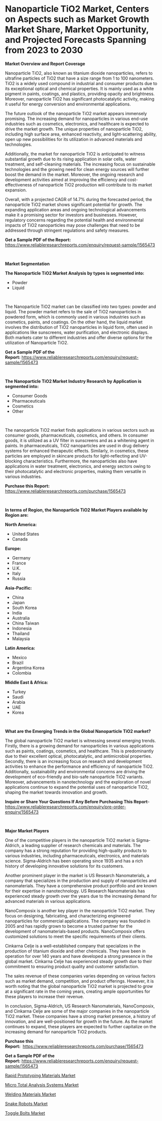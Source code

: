 <p><h1>Nanoparticle TiO2 Market, Centers on Aspects such as Market Growth Market Share, Market Opportunity, and Projected Forecasts Spanning from 2023 to 2030</h1></p><p><strong>Market Overview and Report Coverage</strong></p>
<p><p>Nanoparticle TiO2, also known as titanium dioxide nanoparticles, refers to ultrafine particles of TiO2 that have a size range from 1 to 100 nanometers. TiO2 is a widely used compound in industrial and consumer products due to its exceptional optical and chemical properties. It is mainly used as a white pigment in paints, coatings, and plastics, providing opacity and brightness. Moreover, nanoparticle TiO2 has significant photocatalytic activity, making it useful for energy conversion and environmental applications.</p><p>The future outlook of the nanoparticle TiO2 market appears immensely promising. The increasing demand for nanoparticles in various end-use industries such as cosmetics, electronics, and healthcare is expected to drive the market growth. The unique properties of nanoparticle TiO2, including high surface area, enhanced reactivity, and light-scattering ability, open up new possibilities for its utilization in advanced materials and technologies.</p><p>Additionally, the market for nanoparticle TiO2 is anticipated to witness substantial growth due to its rising application in solar cells, water treatment, and self-cleaning materials. The increasing focus on sustainable technologies and the growing need for clean energy sources will further boost the demand in the market. Moreover, the ongoing research and development activities aimed at improving the efficiency and cost-effectiveness of nanoparticle TiO2 production will contribute to its market expansion.</p><p>Overall, with a projected CAGR of 14.7% during the forecasted period, the nanoparticle TiO2 market shows significant potential for growth. The expanding application areas and ongoing technological advancements make it a promising sector for investors and businesses. However, regulatory concerns regarding the potential health and environmental impacts of TiO2 nanoparticles may pose challenges that need to be addressed through stringent regulations and safety measures.</p></p>
<p><strong>Get a Sample PDF of the Report:</strong> <a href="https://www.reliableresearchreports.com/enquiry/request-sample/1565473">https://www.reliableresearchreports.com/enquiry/request-sample/1565473</a></p>
<p>&nbsp;</p>
<p><strong>Market Segmentation</strong></p>
<p><strong>The Nanoparticle TiO2 Market Analysis by types is segmented into:</strong></p>
<p><ul><li>Powder</li><li>Liquid</li></ul></p>
<p>&nbsp;</p>
<p><p>The Nanoparticle TiO2 market can be classified into two types: powder and liquid. The powder market refers to the sale of TiO2 nanoparticles in powdered form, which is commonly used in various industries such as cosmetics, paints, and coatings. On the other hand, the liquid market involves the distribution of TiO2 nanoparticles in liquid form, often used in applications like sunscreens, water purification, and electronic displays. Both markets cater to different industries and offer diverse options for the utilization of Nanoparticle TiO2.</p></p>
<p><strong>Get a Sample PDF of the Report:</strong>&nbsp;<a href="https://www.reliableresearchreports.com/enquiry/request-sample/1565473">https://www.reliableresearchreports.com/enquiry/request-sample/1565473</a></p>
<p>&nbsp;</p>
<p><strong>The Nanoparticle TiO2 Market Industry Research by Application is segmented into:</strong></p>
<p><ul><li>Consumer Goods</li><li>Pharmaceuticals</li><li>Cosmetics</li><li>Other</li></ul></p>
<p>&nbsp;</p>
<p><p>The nanoparticle TiO2 market finds applications in various sectors such as consumer goods, pharmaceuticals, cosmetics, and others. In consumer goods, it is utilized as a UV filter in sunscreens and as a whitening agent in paints. In pharmaceuticals, TiO2 nanoparticles are used in drug delivery systems for enhanced therapeutic effects. Similarly, in cosmetics, these particles are employed in skincare products for light-reflecting and UV-blocking characteristics. Furthermore, the nanoparticles also have applications in water treatment, electronics, and energy sectors owing to their photocatalytic and electronic properties, making them versatile in various industries.</p></p>
<p><strong>Purchase this Report:</strong>&nbsp; <a href="https://www.reliableresearchreports.com/purchase/1565473">https://www.reliableresearchreports.com/purchase/1565473</a></p>
<p>&nbsp;</p>
<p><strong>In terms of Region, the Nanoparticle TiO2 Market Players available by Region are:</strong></p>
<p>
    <p> <strong> North America: </strong>
        <ul>
            <li>United States</li>
            <li>Canada</li>
        </ul>
        </p> 
    <p> <strong> Europe: </strong>
        <ul>
            <li>Germany</li>
            <li>France</li>
            <li>U.K.</li>
            <li>Italy</li>
            <li>Russia</li>
        </ul>
        </p> 
    <p> <strong> Asia-Pacific: </strong>
        <ul>
            <li>China</li>
            <li>Japan</li>
            <li>South Korea</li>
            <li>India</li>
            <li>Australia</li>
            <li>China Taiwan</li>
            <li>Indonesia</li>
            <li>Thailand</li>
            <li>Malaysia</li>
        </ul>
        </p> 
    <p> <strong> Latin America: </strong>
        <ul>
            <li>Mexico</li>
            <li>Brazil</li>
            <li>Argentina Korea</li>
            <li>Colombia</li>
        </ul>
        </p> 
    <p> <strong> Middle East & Africa: </strong>
        <ul>
            <li>Turkey</li>
            <li>Saudi</li>
            <li>Arabia</li>
            <li>UAE</li>
            <li>Korea</li>
        </ul>
    </p>
    </p>
<p>&nbsp;</p>
<p><strong>What are the Emerging Trends in the Global Nanoparticle TiO2 market?</strong></p>
<p><p>The global nanoparticle TiO2 market is witnessing several emerging trends. Firstly, there is a growing demand for nanoparticles in various applications such as paints, coatings, cosmetics, and healthcare. This is predominantly due to their excellent optical, photocatalytic, and antimicrobial properties. Secondly, there is an increasing focus on research and development activities to enhance the performance and efficiency of nanoparticle TiO2. Additionally, sustainability and environmental concerns are driving the development of eco-friendly and bio-safe nanoparticle TiO2 variants. Moreover, advancements in nanotechnology and the exploration of novel applications continue to expand the potential uses of nanoparticle TiO2, shaping the market towards innovation and growth.</p></p>
<p><strong>Inquire or Share Your Questions If Any Before Purchasing This Report</strong>- <a href="https://www.reliableresearchreports.com/enquiry/pre-order-enquiry/1565473">https://www.reliableresearchreports.com/enquiry/pre-order-enquiry/1565473</a></p>
<p>&nbsp;</p>
<p><strong>Major Market Players</strong></p>
<p><p>One of the competitive players in the nanoparticle TiO2 market is Sigma-Aldrich, a leading supplier of research chemicals and materials. The company has a strong reputation for providing high-quality products to various industries, including pharmaceuticals, electronics, and materials science. Sigma-Aldrich has been operating since 1935 and has a rich history of developing innovative solutions for its customers.</p><p>Another prominent player in the market is US Research Nanomaterials, a company that specializes in the production and supply of nanoparticles and nanomaterials. They have a comprehensive product portfolio and are known for their expertise in nanotechnology. US Research Nanomaterials has experienced steady growth over the years due to the increasing demand for advanced materials in various applications.</p><p>NanoComposix is another key player in the nanoparticle TiO2 market. They focus on designing, fabricating, and characterizing engineered nanoparticles for commercial applications. The company was founded in 2005 and has rapidly grown to become a trusted partner for the development of nanomaterials-based products. NanoComposix offers customized solutions to meet the specific requirements of their clients.</p><p>Cinkarna Celje is a well-established company that specializes in the production of titanium dioxide and other chemicals. They have been in operation for over 140 years and have developed a strong presence in the global market. Cinkarna Celje has experienced steady growth due to their commitment to ensuring product quality and customer satisfaction.</p><p>The sales revenue of these companies varies depending on various factors such as market demand, competition, and product offerings. However, it is worth noting that the global nanoparticle TiO2 market is projected to grow at a significant rate in the coming years, creating ample opportunities for these players to increase their revenue.</p><p>In conclusion, Sigma-Aldrich, US Research Nanomaterials, NanoComposix, and Cinkarna Celje are some of the major companies in the nanoparticle TiO2 market. These companies have a strong market presence, a history of innovation, and are well-positioned for growth in the future. As the market continues to expand, these players are expected to further capitalize on the increasing demand for nanoparticle TiO2 products.</p></p>
<p><strong>Purchase this Report:</strong>&nbsp;&nbsp;<a href="https://www.reliableresearchreports.com/purchase/1565473">https://www.reliableresearchreports.com/purchase/1565473</a></p>
<p></p>
<p><strong>Get a Sample PDF of the Report:</strong>&nbsp;<a href="https://www.reliableresearchreports.com/enquiry/request-sample/1565473">https://www.reliableresearchreports.com/enquiry/request-sample/1565473</a></p>
<p><p><a href="https://github.com/aashishrp/Market-Research-Report-List-1/blob/main/rapid-prototyping-materials-market.md">Rapid Prototyping Materials Market</a></p><p><a href="https://medium.com/@hotspotvendor/micro-total-analysis-systems-market-trends-and-market-analysis-forecasted-for-period-2023-2030-46da6bccc8fc">Micro Total Analysis Systems Market</a></p><p><a href="https://github.com/rahu1506/Market-Research-Report-List-1/blob/main/welding-materials-market.md">Welding Materials Market</a></p><p><a href="https://medium.com/@hotspotelectronicsstore/snake-robots-market-share-evolution-and-market-growth-trends-2023-2030-b8bb6ecc9d1c">Snake Robots Market</a></p><p><a href="https://medium.com/@bhumi.technologiesmumbai/toggle-bolts-market-comprehensive-assessment-by-type-application-and-geography-c13ecb9fb6f2">Toggle Bolts Market</a></p></p>